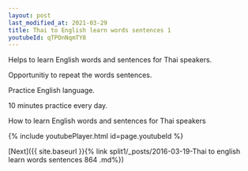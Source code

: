 ```yaml
---
layout: post
last_modified_at: 2021-03-29
title: Thai to English learn words sentences 1 
youtubeId: qTPOnNqmTY8
---
```

 
 
Helps to learn English words and sentences for Thai speakers.

Opportunitiy to repeat the words sentences. 

Practice English language. 
 
10 minutes practice every day. 
 
How to learn English words and sentences for Thai speakers 
 
{% include youtubePlayer.html id=page.youtubeId %}
 
 
[Next]({{ site.baseurl }}{% link  split1/_posts/2016-03-19-Thai to english learn words sentences 864 .md%})
 
